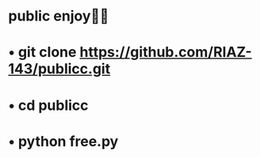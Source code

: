 # public enjoy🎵🎶
# • git clone https://github.com/RIAZ-143/publicc.git
# • cd publicc
# • python free.py
